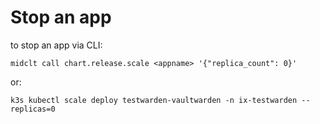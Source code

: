 # Stop an app

to stop an app via CLI: 

`midclt call chart.release.scale <appname> '{"replica_count": 0}'`

or:

`k3s kubectl scale deploy testwarden-vaultwarden -n ix-testwarden --replicas=0`